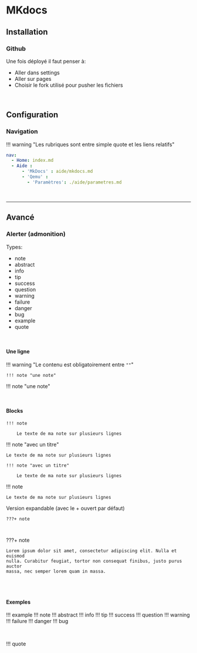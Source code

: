 # MKdocs
## Installation
### Github
Une fois déployé il faut penser à:
- Aller dans settings
- Aller sur pages
- Choisir le fork utilisé pour pusher les fichiers

<br>

## Configuration
### Navigation
!!! warning "Les rubriques sont entre simple quote et les liens relatifs"

```yaml
nav:
  - Home: index.md
  - Aide :
      - 'MkDocs' : aide/mkdocs.md
      - 'Qemu' :
        - 'Paramètres': ./aide/parametres.md
```


<br>
<hr>

## Avancé
### Alerter (admonition)

Types:  
- note  
- abstract  
- info  
- tip  
- success  
- question  
- warning  
- failure  
- danger  
- bug  
- example  
- quote  

<br>

#### Une ligne
!!! warning "Le contenu est obligatoirement entre `""`"

   
```
!!! note "une note"
```
!!! note "une note"


<br>

#### Blocks
```
!!! note

    Le texte de ma note sur plusieurs lignes
```

!!! note "avec un titre"

    Le texte de ma note sur plusieurs lignes

```
!!! note "avec un titre"

    Le texte de ma note sur plusieurs lignes
```

!!! note

    Le texte de ma note sur plusieurs lignes



Version expandable (avec le + ouvert par défaut)
```
???+ note

    

```

???+ note

    Lorem ipsum dolor sit amet, consectetur adipiscing elit. Nulla et euismod
    nulla. Curabitur feugiat, tortor non consequat finibus, justo purus auctor
    massa, nec semper lorem quam in massa.

<br>
<br>
  
#### Exemples
!!! example
!!! note
!!! abstract
!!! info
!!! tip
!!! success
!!! question
!!! warning
!!! failure
!!! danger
!!! bug

<br>
  
!!! quote
